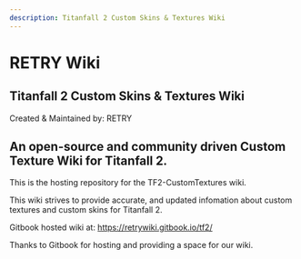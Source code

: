 ```yaml
---
description: Titanfall 2 Custom Skins & Textures Wiki
---
```


# RETRY Wiki

## Titanfall 2 Custom Skins & Textures Wiki

Created & Maintained by: RETRY

## An open-source and community driven Custom Texture Wiki for Titanfall 2.

This is the hosting repository for the TF2-CustomTextures wiki.

This wiki strives to provide accurate, and updated infomation about custom textures and custom skins for Titanfall 2.

Gitbook hosted wiki at: https://retrywiki.gitbook.io/tf2/

Thanks to Gitbook for hosting and providing a space for our wiki.
